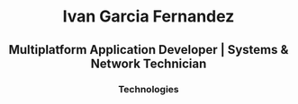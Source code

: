 <h1 align="center"> Ivan Garcia Fernandez </h1>
<h2 align="center"> Multiplatform Application Developer | Systems & Network Technician </h2>
<h3 align="center"> Technologies </h3>
